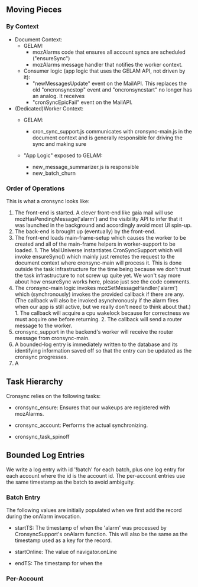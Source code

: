 ## Moving Pieces ##

### By Context ###

* Document Context:
  * GELAM:
    * mozAlarms code that ensures all account syncs are scheduled ("ensureSync")
    * mozAlarms message handler that notifies the worker context.
  * Consumer logic (app logic that uses the GELAM API, not driven by it):
    * "newMessagesUpdate" event on the MailAPI.  This replaces the old
      "oncronsyncstop" event and "oncronsyncstart" no longer has an analog.  It
      receives
    * "cronSyncEpicFail" event on the MailAPI.
* (Dedicated)Worker Context:
  * GELAM:
    * cron_sync_support.js communicates with cronsync-main.js in the document
      context and is generally responsible for driving the sync and making sure

  * "App Logic" exposed to GELAM:
    * new_message_summarizer.js is responsible
    * new_batch_churn

### Order of Operations ###

This is what a cronsync looks like:

1. The front-end is started.  A clever front-end like gaia mail will use
   mozHasPendingMessage('alarm') and the visibility API to infer that it was
   launched in the background and accordingly avoid most UI spin-up.
1. The back-end is brought up (eventually) by the front-end.
  1. The front-end loads main-frame-setup which causes the worker to be created
     and all of the main-frame helpers in worker-support to be loaded.
    1. The MailUniverse instantiates CronSyncSupport which will invoke
       ensureSync() which mainly just remotes the request to the document
       context where cronsync-main will process it.  This is done outside the
       task infrastructure for the time being because we don't trust the task
       infrastructure to not screw up quite yet.  We won't say more about
       how ensureSync works here, please just see the code comments.
  2. The cronsync-main logic invokes mozSetMessageHandler('alarm') which
     (synchronously) invokes the provided callback if there are any.  (The
     callback will also be invoked asynchronously if the alarm fires when our
     app is still active, but we really don't need to think about that.)
    1. The callback will acquire a cpu wakelock because for correctness we must
       acquire one before returning.
    2. The callback will send a router message to the worker.
1. cronsync_support in the backend's worker will receive the router message from
   cronsync-main.
  1. A bounded-log entry is immediately written to the database and its
     identifying information saved off so that the entry can be updated as the
     cronsync progresses.
  2. A


## Task Hierarchy ##

Cronsync relies on the following tasks:

* cronsync_ensure: Ensures that our wakeups are registered with mozAlarms.
* cronsync_account: Performs the actual synchronizing.


* cronsync_task_spinoff

## Bounded Log Entries ##

We write a log entry with id '!batch' for each batch, plus one log entry for
each account where the id is the account id.  The per-account entries use the
same timestamp as the batch to avoid ambiguity.

### Batch Entry ###

The following values are initially populated when we first add the record during
the onAlarm invocation.
- startTS: The timestamp of when the 'alarm' was processed by CronsyncSupport's
  onAlarm function.  This will also be the same as the timestamp used as a key
  for the record.
- startOnline: The value of navigator.onLine



- endTS: The timestamp for when the

### Per-Account ###
